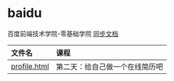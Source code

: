 # baidu
百度前端技术学院-零基础学院  [同步文档](https://blog.csdn.net/qq_41649879/article/category/8228504)

文件名|课程
:---|:---
<a href="https://github.com/NorIns11/baidu/blob/master/profile.html" target="_blank">profile.html</a>|第二天：给自己做一个在线简历吧
